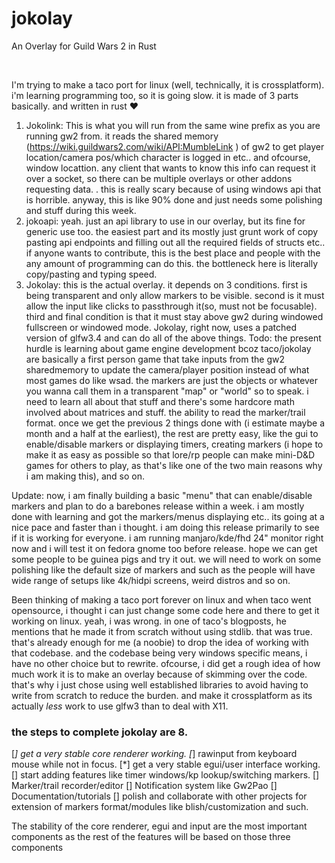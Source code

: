 # jokolay
An Overlay for Guild Wars 2 in Rust

​

I'm trying to make a taco port for linux (well, technically, it is crossplatform). i'm learning programming too, so it is going slow. it is made of 3 parts basically. and written in rust ❤️
1. Jokolink: This is what you will run from the same wine prefix as you are running gw2 from. it reads the shared memory (https://wiki.guildwars2.com/wiki/API:MumbleLink ) of gw2 to get player location/camera pos/which character is logged in  etc..  and ofcourse, window locattion. any client that wants to know this info can request it over a socket, so there can be multiple overlays or other addons requesting data. . this is really scary because of using windows api that is horrible. anyway, this is like 90% done and just needs some polishing  and stuff during this week.
2. jokoapi: yeah. just an api library to use in our overlay, but its fine for generic use too. the easiest part and its mostly just grunt work of copy pasting api endpoints and filling out all the required fields of structs etc.. if anyone wants to contribute, this is the best place and people with the any amount of programming can do this. the bottleneck here is literally copy/pasting and typing speed.
3. Jokolay: this is the actual overlay. it depends on 3 conditions. first is being transparent and only allow markers to be visible. second is it must allow the input like clicks to passthrough it(so, must not be focusable). third and final condition is that it must stay above gw2 during windowed fullscreen or windowed mode.
Jokolay, right now, uses a patched version of glfw3.4 and can do all of the above things.
Todo:
the present hurdle is learning about game engine development bcoz taco/jokolay are basically a first person game that take inputs from the gw2 sharedmemory to update the camera/player position instead of what most games do like wsad. the markers are just the objects or whatever you wanna call them in a transparent "map" or "world" so to speak. i need to learn all about that stuff and there's some hardcore math involved about matrices and stuff.
the ability to read the marker/trail format.
once we get the previous 2 things done with (i estimate maybe a month and a half at the earliest), the rest are pretty easy, like the gui to enable/disable markers or displaying timers, creating markers (i hope to make it as easy as possible so that lore/rp people can make mini-D&D games for others to play, as that's like one of the two main reasons why i am making this), and so on.
 
Update:  now, i am finally building a basic "menu" that can enable/disable markers and plan to do a barebones release within a week. i am mostly done with learning and got the markers/menus displaying etc.. its going at a nice pace and faster than i thought. i am doing this release primarily to see if it is working for everyone. i am running manjaro/kde/fhd 24" monitor right now and i will test it on fedora gnome too before release. hope we can get some people to be guinea pigs and try it out. we will need to work on some polishing like the default size of markers and such as the people will have wide range of setups like 4k/hidpi screens, weird distros and so on. 

Been thinking of making a taco port forever on linux and when taco went opensource, i thought i can just change some code here and there to get it working on linux. yeah, i was wrong. in one of taco's blogposts, he mentions that he made it from scratch without using stdlib. that was true. that's already enough for me (a noobie) to drop the idea of working with that codebase. and the codebase being very windows specific means, i have no other choice but to rewrite. 
​ofcourse, i did get a rough idea of how much work it is to make an overlay because of skimming over the code. that's why i just chose using well established libraries to avoid having to write from scratch to reduce the burden. and make it crossplatform as its actually *less* work to use glfw3 than to deal with X11. 

### the steps to complete jokolay are 8. 
[*] get a very stable core renderer working. 
[*] rawinput from keyboard mouse while not in focus.
[*] get a very stable egui/user interface working.
[] start adding features like timer windows/kp lookup/switching markers.
[] Marker/trail recorder/editor
[] Notification system like Gw2Pao
[] Documentation/tutorials
[] polish and collaborate with other projects for extension of markers format/modules like blish/customization and such.

The stability of the core renderer, egui and input are the most important components as the rest of the features will be based on those three components